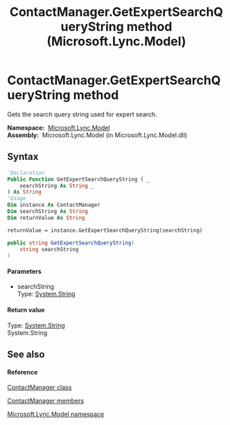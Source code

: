 ﻿---
title: ContactManager.GetExpertSearchQueryString method  (Microsoft.Lync.Model)
TOCTitle: 'GetExpertSearchQueryString method '
ms:assetid: M:Microsoft.Lync.Model.ContactManager.GetExpertSearchQueryString(System.String)_DI_3_UC_OCS14MrefLyncWPF
ms:mtpsurl: https://msdn.microsoft.com/en-us/library/microsoft.lync.model.contactmanager.getexpertsearchquerystring(v=office.15)
ms:contentKeyID: 48601695
ms.date: 07/28/2014
mtps_version: v=office.15
f1_keywords:
- Microsoft.Lync.Model.ContactManager.GetExpertSearchQueryString
dev_langs:
- CSharp
- JScript
- VB
- other
---

# ContactManager.GetExpertSearchQueryString method

Gets the search query string used for expert search.

**Namespace:**  [Microsoft.Lync.Model](microsoft-lync-model-namespace_2.md)  
**Assembly:**  Microsoft.Lync.Model (in Microsoft.Lync.Model.dll)

## Syntax

``` vb
'Declaration
Public Function GetExpertSearchQueryString ( _
    searchString As String _
) As String
'Usage
Dim instance As ContactManager
Dim searchString As String
Dim returnValue As String

returnValue = instance.GetExpertSearchQueryString(searchString)
```

``` csharp
public string GetExpertSearchQueryString(
    string searchString
)
```

#### Parameters

  - searchString  
    Type: [System.String](http://msdn2.microsoft.com/en-us/library/s1wwdcbf)  

#### Return value

Type: [System.String](http://msdn2.microsoft.com/en-us/library/s1wwdcbf)  
System.String  

## See also

#### Reference

[ContactManager class](contactmanager-class-microsoft-lync-model_2.md)

[ContactManager members](contactmanager-members-microsoft-lync-model_2.md)

[Microsoft.Lync.Model namespace](microsoft-lync-model-namespace_2.md)

